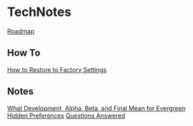 # TechNotes

[Roadmap](Roadmap.md)

## How To

[How to Restore to Factory Settings](RestoreToFactory.md)

## Notes

[What Development, Alpha, Beta, and Final Mean for Evergreen](DevelopmentAlphaBeta.md)<br />
[Hidden Preferences](HiddenPrefs.md)
[Questions Answered](QuestionsAnswered.md)
